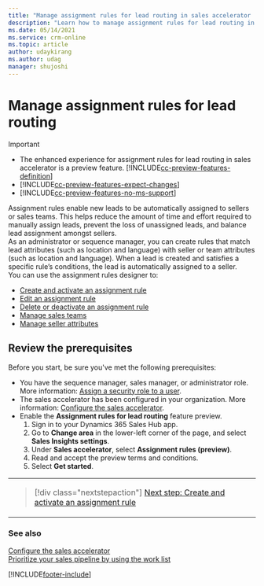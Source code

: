 ```yaml
---
title: "Manage assignment rules for lead routing in sales accelerator | MicrosoftDocs"
description: "Learn how to manage assignment rules for lead routing in sales accelerator."
ms.date: 05/14/2021
ms.service: crm-online
ms.topic: article
author: udaykirang
ms.author: udag
manager: shujoshi
---
```


# Manage assignment rules for lead routing

> [!IMPORTANT]
> - The enhanced experience for assignment rules for lead routing in sales accelerator is a preview feature. [!INCLUDE[cc-preview-features-definition](../includes/cc-preview-features-definition.md)]
> - [!INCLUDE[cc-preview-features-expect-changes](../includes/cc-preview-features-expect-changes.md)]
> - [!INCLUDE[cc-preview-features-no-ms-support](../includes/cc-preview-features-no-ms-support.md)] 

Assignment rules enable new leads to be automatically assigned to sellers or sales teams. This helps reduce the amount of time and effort required to manually assign leads, prevent the loss of unassigned leads, and balance lead assignment amongst sellers.    
As an administrator or sequence manager, you can create rules that match lead attributes (such as location and language) with seller or team attributes (such as location and language). When a lead is created and satisfies a specific rule’s conditions, the lead is automatically assigned to a seller.    
You can use the assignment rules designer to:   
-	[Create and activate an assignment rule](create-and-activate-assignment-rule.md)
-	[Edit an assignment rule](edit-assignment-rule.md)
-	[Delete or deactivate an assignment rule](delete-deactivate-assignment-rule.md)  
-	[Manage sales teams](manage-sales-teams.md)
-	[Manage seller attributes]()

## Review the prerequisites    
Before you start, be sure you've met the following prerequisites:    
-	You have the sequence manager, sales manager, or administrator role. More information: [Assign a security role to a user](/power-platform/admin/create-users-assign-online-security-roles#assign-a-security-role-to-a-user).   
-	The sales accelerator has been configured in your organization. More information: [Configure the sales accelerator](enable-configure-sales-accelerator.md).   
-	Enable the **Assignment rules for lead routing** feature preview.   
    1.	Sign in to your Dynamics 365 Sales Hub app.  
    2.	Go to **Change area** in the lower-left corner of the page, and select **Sales Insights settings**.   
    3.	Under **Sales accelerator**, select **Assignment rules (preview)**.   
    4.	Read and accept the preview terms and conditions.   
    5.	Select **Get started**.  

<table>
<tr><td>

> [!div class="nextstepaction"] 
> [Next step: Create and activate an assignment rule](create-and-activate-assignment-rule.md)
</td></tr>
</table>   


### See also

[Configure the sales accelerator](enable-configure-sales-accelerator.md)  
[Prioritize your sales pipeline by using the work list](prioritize-sales-pipeline-through-work-list.md)


[!INCLUDE[footer-include](../includes/footer-banner.md)]